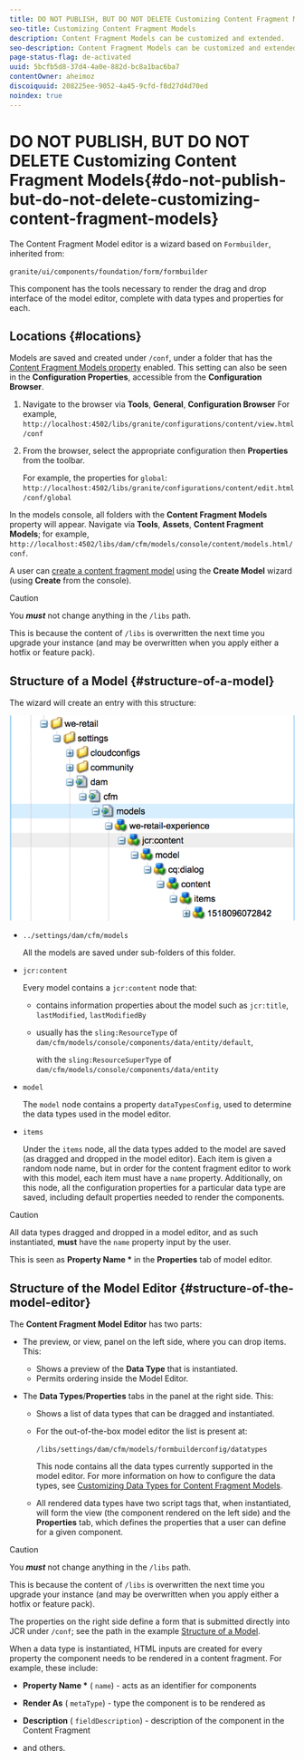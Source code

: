 ```yaml
---
title: DO NOT PUBLISH, BUT DO NOT DELETE Customizing Content Fragment Models
seo-title: Customizing Content Fragment Models
description: Content Fragment Models can be customized and extended.
seo-description: Content Fragment Models can be customized and extended.
page-status-flag: de-activated
uuid: 5bcfb5d8-37d4-4a0e-882d-bc8a1bac6ba7
contentOwner: aheimoz
discoiquuid: 208225ee-9052-4a45-9cfd-f8d27d4d70ed
noindex: true
---
```


# DO NOT PUBLISH, BUT DO NOT DELETE Customizing Content Fragment Models{#do-not-publish-but-do-not-delete-customizing-content-fragment-models}

The Content Fragment Model editor is a wizard based on `Formbuilder`, inherited from:

`granite/ui/components/foundation/form/formbuilder`

This component has the tools necessary to render the drag and drop interface of the model editor, complete with data types and properties for each.

## Locations {#locations}

Models are saved and created under `/conf`, under a folder that has the [Content Fragment Models property](/help/assets/content-fragments-models.md#enable-content-fragment-models) enabled. This setting can also be seen in the **Configuration Properties**, accessible from the **Configuration Browser**.

1. Navigate to the browser via **Tools**, **General**, **Configuration Browser** 
   For example, `http://localhost:4502/libs/granite/configurations/content/view.html/conf`

1. From the browser, select the appropriate configuration then **Properties** from the toolbar. 

   For example, the properties for `global`: `http://localhost:4502/libs/granite/configurations/content/edit.html/conf/global`

In the models console, all folders with the **Content Fragment Models** property will appear. Navigate via **Tools**, **Assets**, **Content Fragment Models**; for example, `http://localhost:4502/libs/dam/cfm/models/console/content/models.html/conf`.

A user can [create a content fragment model](/help/assets/content-fragments-models.md#creating-a-content-fragment-model) using the **Create Model** wizard (using **Create** from the console).

>[!CAUTION]
>
>You ***must*** not change anything in the `/libs` path.
>
>This is because the content of `/libs` is overwritten the next time you upgrade your instance (and may be overwritten when you apply either a hotfix or feature pack).

## Structure of a Model {#structure-of-a-model}

The wizard will create an entry with this structure:

![](assets/cf-54.png)

* `../settings/dam/cfm/models` 

  All the models are saved under sub-folders of this folder.  

* `jcr:content` 

  Every model contains a `jcr:content` node that:

    * contains information properties about the model such as `jcr:title`, `lastModified`, `lastModifiedBy` 
    * usually has the `sling:ResourceType` of `dam/cfm/models/console/components/data/entity/default`, 
  
      with the `sling:ResourceSuperType` of `dam/cfm/models/console/components/data/entity`

* `model` 

  The `model` node contains a property `dataTypesConfig`, used to determine the data types used in the model editor.

* `items` 

  Under the `items` node, all the data types added to the model are saved (as dragged and dropped in the model editor). Each item is given a random node name, but in order for the content fragment editor to work with this model, each item must have a `name` property. Additionally, on this node, all the configuration properties for a particular data type are saved, including default properties needed to render the components.

>[!CAUTION]
>
>All data types dragged and dropped in a model editor, and as such instantiated, **must** have the `name` property input by the user. 
>
>This is seen as **Property Name &ast;** in the **Properties** tab of model editor.

## Structure of the Model Editor {#structure-of-the-model-editor}

The **Content Fragment Model Editor** has two parts:

* The preview, or view, panel on the left side, where you can drop items. This:

    * Shows a preview of the **Data Type** that is instantiated. 
    * Permits ordering inside the Model Editor.

* The **Data Types**/**Properties** tabs in the panel at the right side. This:

    * Shows a list of data types that can be dragged and instantiated. 
    * For the out-of-the-box model editor the list is present at: 
  
      `/libs/settings/dam/cfm/models/formbuilderconfig/datatypes`
  
      This node contains all the data types currently supported in the model editor. For more information on how to configure the data types, see [Customizing Data Types for Content Fragment Models](/help/sites-developing/customizing-content-fragment-model-data-types.md).
  
    * All rendered data types have two script tags that, when instantiated, will form the view (the component rendered on the left side) and the **Properties** tab, which defines the properties that a user can define for a given component.

>[!CAUTION]
>
>You ***must*** not change anything in the `/libs` path.
>
>This is because the content of `/libs` is overwritten the next time you upgrade your instance (and may be overwritten when you apply either a hotfix or feature pack).

The properties on the right side define a form that is submitted directly into JCR under `/conf`; see the path in the example [Structure of a Model](/help/sites-developing/customizing-content-fragment-models.md#structure-of-a-model).

When a data type is instantiated, HTML inputs are created for every property the component needs to be rendered in a content fragment. For example, these include:

* **Property Name &ast;** ( `name`) - acts as an identifier for components

* **Render As** ( `metaType`) - type the component is to be rendered as

* **Description** ( `fieldDescription`) - description of the component in the Content Fragment

* and others.

